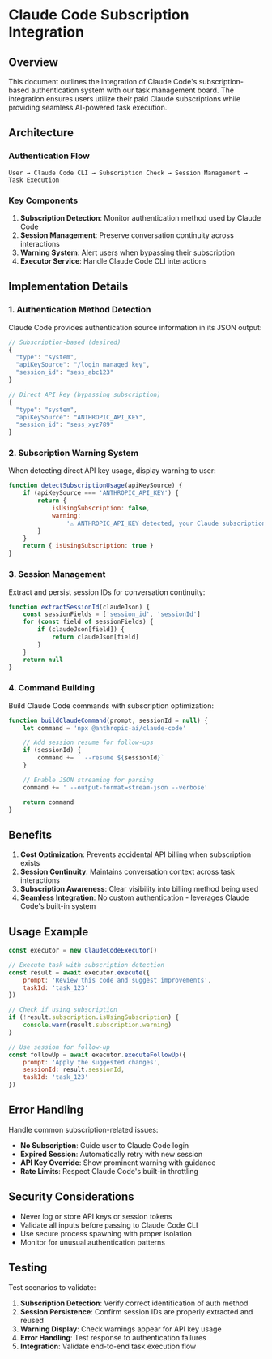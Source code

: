 # Claude Code Subscription Integration

## Overview

This document outlines the integration of Claude Code's subscription-based authentication system with our task
management board. The integration ensures users utilize their paid Claude subscriptions while providing seamless
AI-powered task execution.

## Architecture

### Authentication Flow

```
User → Claude Code CLI → Subscription Check → Session Management → Task Execution
```

### Key Components

1. **Subscription Detection**: Monitor authentication method used by Claude Code
2. **Session Management**: Preserve conversation continuity across interactions
3. **Warning System**: Alert users when bypassing their subscription
4. **Executor Service**: Handle Claude Code CLI interactions

## Implementation Details

### 1. Authentication Method Detection

Claude Code provides authentication source information in its JSON output:

```javascript
// Subscription-based (desired)
{
  "type": "system",
  "apiKeySource": "/login managed key",
  "session_id": "sess_abc123"
}

// Direct API key (bypassing subscription)
{
  "type": "system",
  "apiKeySource": "ANTHROPIC_API_KEY",
  "session_id": "sess_xyz789"
}
```

### 2. Subscription Warning System

When detecting direct API key usage, display warning to user:

```javascript
function detectSubscriptionUsage(apiKeySource) {
    if (apiKeySource === 'ANTHROPIC_API_KEY') {
        return {
            isUsingSubscription: false,
            warning:
                '⚠️ ANTHROPIC_API_KEY detected, your Claude subscription is not being used'
        }
    }
    return { isUsingSubscription: true }
}
```

### 3. Session Management

Extract and persist session IDs for conversation continuity:

```javascript
function extractSessionId(claudeJson) {
    const sessionFields = ['session_id', 'sessionId']
    for (const field of sessionFields) {
        if (claudeJson[field]) {
            return claudeJson[field]
        }
    }
    return null
}
```

### 4. Command Building

Build Claude Code commands with subscription optimization:

```javascript
function buildClaudeCommand(prompt, sessionId = null) {
    let command = 'npx @anthropic-ai/claude-code'

    // Add session resume for follow-ups
    if (sessionId) {
        command += ` --resume ${sessionId}`
    }

    // Enable JSON streaming for parsing
    command += ' --output-format=stream-json --verbose'

    return command
}
```

## Benefits

1. **Cost Optimization**: Prevents accidental API billing when subscription exists
2. **Session Continuity**: Maintains conversation context across task interactions
3. **Subscription Awareness**: Clear visibility into billing method being used
4. **Seamless Integration**: No custom authentication - leverages Claude Code's built-in system

## Usage Example

```javascript
const executor = new ClaudeCodeExecutor()

// Execute task with subscription detection
const result = await executor.execute({
    prompt: 'Review this code and suggest improvements',
    taskId: 'task_123'
})

// Check if using subscription
if (!result.subscription.isUsingSubscription) {
    console.warn(result.subscription.warning)
}

// Use session for follow-up
const followUp = await executor.executeFollowUp({
    prompt: 'Apply the suggested changes',
    sessionId: result.sessionId,
    taskId: 'task_123'
})
```

## Error Handling

Handle common subscription-related issues:

- **No Subscription**: Guide user to Claude Code login
- **Expired Session**: Automatically retry with new session
- **API Key Override**: Show prominent warning with guidance
- **Rate Limits**: Respect Claude Code's built-in throttling

## Security Considerations

- Never log or store API keys or session tokens
- Validate all inputs before passing to Claude Code CLI
- Use secure process spawning with proper isolation
- Monitor for unusual authentication patterns

## Testing

Test scenarios to validate:

1. **Subscription Detection**: Verify correct identification of auth method
2. **Session Persistence**: Confirm session IDs are properly extracted and reused
3. **Warning Display**: Check warnings appear for API key usage
4. **Error Handling**: Test response to authentication failures
5. **Integration**: Validate end-to-end task execution flow
